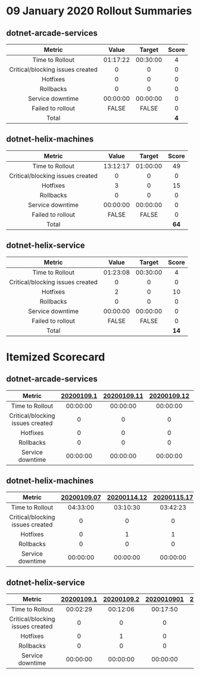 # 09 January 2020 Rollout Summaries

## dotnet-arcade-services

|              Metric              |   Value  |  Target  |   Score   |
|:--------------------------------:|:--------:|:--------:|:---------:|
| Time to Rollout                  | 01:17:22 | 00:30:00 |     4     |
| Critical/blocking issues created |     0    |    0     |     0     |
| Hotfixes                         |     0    |    0     |     0     |
| Rollbacks                        |     0    |    0     |     0     |
| Service downtime                 | 00:00:00 | 00:00:00 |     0     |
| Failed to rollout                |   FALSE  |   FALSE  |     0     |
| Total                            |          |          |   **4**   |


## dotnet-helix-machines

|              Metric              |   Value  |  Target  |   Score   |
|:--------------------------------:|:--------:|:--------:|:---------:|
| Time to Rollout                  | 13:12:17 | 01:00:00 |     49     |
| Critical/blocking issues created |     0    |    0     |     0     |
| Hotfixes                         |     3    |    0     |     15     |
| Rollbacks                        |     0    |    0     |     0     |
| Service downtime                 | 00:00:00 | 00:00:00 |     0     |
| Failed to rollout                |   FALSE  |   FALSE  |     0     |
| Total                            |          |          |   **64**   |


## dotnet-helix-service

|              Metric              |   Value  |  Target  |   Score   |
|:--------------------------------:|:--------:|:--------:|:---------:|
| Time to Rollout                  | 01:23:08 | 00:30:00 |     4     |
| Critical/blocking issues created |     0    |    0     |     0     |
| Hotfixes                         |     2    |    0     |     10     |
| Rollbacks                        |     0    |    0     |     0     |
| Service downtime                 | 00:00:00 | 00:00:00 |     0     |
| Failed to rollout                |   FALSE  |   FALSE  |     0     |
| Total                            |          |          |   **14**   |


# Itemized Scorecard

## dotnet-arcade-services

| Metric | [20200109.1](https://dev.azure.com/dnceng/7ea9116e-9fac-403d-b258-b31fcf1bb293/_build/results?buildId=478054) | [20200109.11](https://dev.azure.com/dnceng/7ea9116e-9fac-403d-b258-b31fcf1bb293/_build/results?buildId=478055) | [20200109.12](https://dev.azure.com/dnceng/7ea9116e-9fac-403d-b258-b31fcf1bb293/_build/results?buildId=478056) | [20200109.13](https://dev.azure.com/dnceng/7ea9116e-9fac-403d-b258-b31fcf1bb293/_build/results?buildId=478057) | [20200109.15](https://dev.azure.com/dnceng/7ea9116e-9fac-403d-b258-b31fcf1bb293/_build/results?buildId=478077) | [20200109.3](https://dev.azure.com/dnceng/7ea9116e-9fac-403d-b258-b31fcf1bb293/_build/results?buildId=477962) | [20200109.4](https://dev.azure.com/dnceng/7ea9116e-9fac-403d-b258-b31fcf1bb293/_build/results?buildId=478046) | [20200109.5](https://dev.azure.com/dnceng/7ea9116e-9fac-403d-b258-b31fcf1bb293/_build/results?buildId=478048) | [20200109.6](https://dev.azure.com/dnceng/7ea9116e-9fac-403d-b258-b31fcf1bb293/_build/results?buildId=478049) | [20200109.7](https://dev.azure.com/dnceng/7ea9116e-9fac-403d-b258-b31fcf1bb293/_build/results?buildId=478050) | [20200109.8](https://dev.azure.com/dnceng/7ea9116e-9fac-403d-b258-b31fcf1bb293/_build/results?buildId=478052) | [20200109.9](https://dev.azure.com/dnceng/7ea9116e-9fac-403d-b258-b31fcf1bb293/_build/results?buildId=478053) |
|:-----:|:-----:|:-----:|:-----:|:-----:|:-----:|:-----:|:-----:|:-----:|:-----:|:-----:|:-----:|:-----:|
| Time to Rollout | 00:00:00 | 00:00:00 | 00:00:00 | 00:00:00 | 01:17:22 | 00:00:00 | 00:00:00 | 00:00:00 | 00:00:00 | 00:00:00 | 00:00:00 | 00:00:00 |
| Critical/blocking issues created | 0 | 0 | 0 | 0 | 0 | 0 | 0 | 0 | 0 | 0 | 0 | 0 |
| Hotfixes | 0 | 0 | 0 | 0 | 0 | 0 | 0 | 0 | 0 | 0 | 0 | 0 |
| Rollbacks | 0 | 0 | 0 | 0 | 0 | 0 | 0 | 0 | 0 | 0 | 0 | 0 |
| Service downtime | 00:00:00 | 00:00:00 | 00:00:00 | 00:00:00 | 00:00:00 | 00:00:00 | 00:00:00 | 00:00:00 | 00:00:00 | 00:00:00 | 00:00:00 | 00:00:00 |


## dotnet-helix-machines

| Metric | [20200109.07](https://dev.azure.com/dnceng/7ea9116e-9fac-403d-b258-b31fcf1bb293/_build/results?buildId=477958) | [20200114.12](https://dev.azure.com/dnceng/7ea9116e-9fac-403d-b258-b31fcf1bb293/_build/results?buildId=483093) | [20200115.17](https://dev.azure.com/dnceng/7ea9116e-9fac-403d-b258-b31fcf1bb293/_build/results?buildId=484673) | [20200117.33](https://dev.azure.com/dnceng/7ea9116e-9fac-403d-b258-b31fcf1bb293/_build/results?buildId=488746) |
|:-----:|:-----:|:-----:|:-----:|:-----:|
| Time to Rollout | 04:33:00 | 03:10:30 | 03:42:23 | 01:46:24 |
| Critical/blocking issues created | 0 | 0 | 0 | 0 |
| Hotfixes | 0 | 1 | 1 | 1 |
| Rollbacks | 0 | 0 | 0 | 0 |
| Service downtime | 00:00:00 | 00:00:00 | 00:00:00 | 00:00:00 |


## dotnet-helix-service

| Metric | [20200109.1](https://dev.azure.com/dnceng/7ea9116e-9fac-403d-b258-b31fcf1bb293/_build/results?buildId=477930) | [20200109.2](https://dev.azure.com/dnceng/7ea9116e-9fac-403d-b258-b31fcf1bb293/_build/results?buildId=478195) | [2020010901](https://dev.azure.com/dnceng/7ea9116e-9fac-403d-b258-b31fcf1bb293/_build/results?buildId=477904) | [2020010902](https://dev.azure.com/dnceng/7ea9116e-9fac-403d-b258-b31fcf1bb293/_build/results?buildId=478150) | [20200110.5](https://dev.azure.com/dnceng/7ea9116e-9fac-403d-b258-b31fcf1bb293/_build/results?buildId=479292) | [2020011006](https://dev.azure.com/dnceng/7ea9116e-9fac-403d-b258-b31fcf1bb293/_build/results?buildId=479250) |
|:-----:|:-----:|:-----:|:-----:|:-----:|:-----:|:-----:|
| Time to Rollout | 00:02:29 | 00:12:06 | 00:17:50 | 00:17:23 | 00:13:49 | 00:19:31 |
| Critical/blocking issues created | 0 | 0 | 0 | 0 | 0 | 0 |
| Hotfixes | 0 | 1 | 0 | 0 | 1 | 0 |
| Rollbacks | 0 | 0 | 0 | 0 | 0 | 0 |
| Service downtime | 00:00:00 | 00:00:00 | 00:00:00 | 00:00:00 | 00:00:00 | 00:00:00 |

